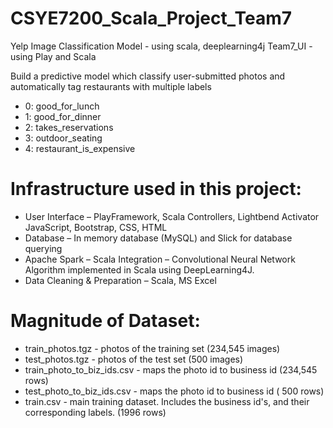 ﻿# CSYE7200_Scala_Project_Team7
Yelp Image Classification Model - using scala, deeplearning4j
Team7_UI - using Play and Scala


Build a predictive model which classify user-submitted photos and automatically tag restaurants with multiple labels 
* 0: good_for_lunch
* 1: good_for_dinner
* 2: takes_reservations
* 3: outdoor_seating
* 4: restaurant_is_expensive 

# Infrastructure used in this project:

* User Interface – PlayFramework, Scala Controllers, Lightbend Activator JavaScript, Bootstrap, CSS, HTML
* Database – In memory database (MySQL) and Slick for database querying
* Apache Spark – Scala Integration – Convolutional Neural Network Algorithm implemented in Scala using DeepLearning4J.
* Data Cleaning & Preparation – Scala, MS Excel

# Magnitude of Dataset:

* train_photos.tgz - photos of the training set  (234,545 images)
* test_photos.tgz - photos of the test set (500 images)
* train_photo_to_biz_ids.csv - maps the photo id to business id (234,545 rows)
* test_photo_to_biz_ids.csv - maps the photo id to business id ( 500 rows)
* train.csv - main training dataset. Includes the business id's, and their corresponding labels. (1996 rows) 








